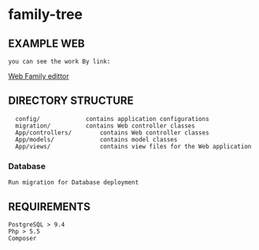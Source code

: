 # family-tree

EXAMPLE WEB
-------------------
    you can see the work By link:
[Web  Family edittor](http://family.virtc.ru/)    

   
DIRECTORY STRUCTURE
-------------------

      config/             contains application configurations
      migration/          contains Web controller classes
      App/controllers/        contains Web controller classes
      App/models/             contains model classes
      App/views/              contains view files for the Web application



### Database
    Run migration for Database deployment

REQUIREMENTS
------------
    PostgreSQL > 9.4
    Php > 5.5
    Composer